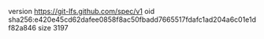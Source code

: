 version https://git-lfs.github.com/spec/v1
oid sha256:e420e45cd62dafee0858f8ac50fbadd7665517fdafc1ad204a6c01e1df82a846
size 3197
